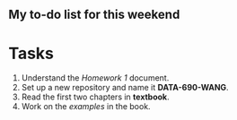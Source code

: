 ## My to-do list for this weekend
# Tasks
1. Understand the *Homework 1* document.
2. Set up a new repository and name it **DATA-690-WANG**.
3. Read the first two chapters in **textbook**.
4. Work on the *examples* in the book.
